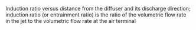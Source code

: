 Induction ratio versus distance from the diffuser and its discharge direction; induction ratio (or entrainment ratio) is the ratio of the volumetric flow rate in the jet to the volumetric flow rate at the air terminal